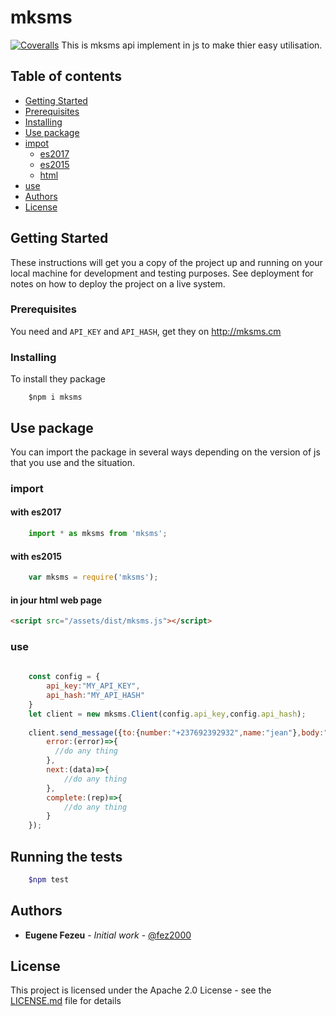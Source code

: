 # mksms
[![Coveralls](https://img.shields.io/coveralls/github/gitpoint/git-point.svg?style=flat-square)](https://coveralls.io/github/gitpoint/git-point)
This is mksms api implement in js to make thier easy utilisation. 

## Table of contents
* [Getting Started](#getting-started)
* [Prerequisites](#prerequisites)
* [Installing](#installing)
* [Use package](#use-package)
* [impot](#import)
    * [es2017](#with-es2017)
    * [es2015](#with-es2015)
    * [html](#in-jour-html-web-page)
* [use](#use)
* [Authors](#authors)
* [License](#license)

## Getting Started
These instructions will get you a copy of the project up and running on your local machine for development and testing purposes. See deployment for notes on how to deploy the project on a live system.

### Prerequisites
You need and `API_KEY` and `API_HASH`, get they on http://mksms.cm

### Installing
To install they package 
```shell
    $npm i mksms
```
 
## Use package
You can import the package in several ways depending on the version of js that you use and the situation. 
### import
#### with es2017
```javascript
    import * as mksms from 'mksms';
```
#### with es2015
```javascript
    var mksms = require('mksms');
```
#### in jour html web page 
```html
<script src="/assets/dist/mksms.js"></script>
```
### use
```javascript
    
    const config = {
        api_key:"MY_API_KEY",
        api_hash:"MY_API_HASH"
    }
    let client = new mksms.Client(config.api_key,config.api_hash);
   
    client.send_message({to:{number:"+237692392932",name:"jean"},body:"hello"}).subscribe({
        error:(error)=>{
          //do any thing
        },
        next:(data)=>{
            //do any thing 
        },
        complete:(rep)=>{
            //do any thing
        }
    }); 
```
## Running the tests
```sh
    $npm test
```
## Authors
* **Eugene Fezeu** - *Initial work* - [@fez2000](https://github.com/@fez2000)

## License

This project is licensed under the Apache 2.0 License - see the [LICENSE.md](LICENSE.md) file for details
